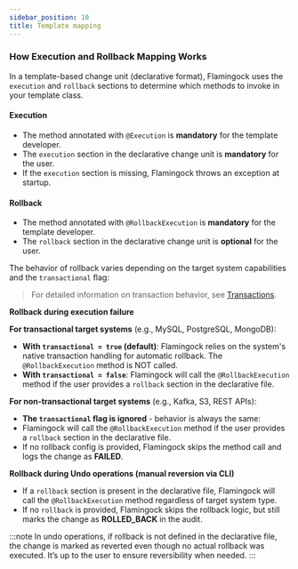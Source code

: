 ```yaml
---
sidebar_position: 10
title: Template mapping
---
```


### How Execution and Rollback Mapping Works

In a template-based change unit (declarative format), Flamingock uses the `execution` and `rollback` sections to determine which methods to invoke in your template class.

#### Execution

- The method annotated with `@Execution` is **mandatory** for the template developer.
- The `execution` section in the declarative change unit is **mandatory** for the user.
- If the `execution` section is missing, Flamingock throws an exception at startup.

#### Rollback

- The method annotated with `@RollbackExecution` is **mandatory** for the template developer.
- The `rollback` section in the declarative change unit is **optional** for the user.

The behavior of rollback varies depending on the target system capabilities and the `transactional` flag:

> For detailed information on transaction behavior, see [Transactions](../flamingock-library-config/transactions.md).

**Rollback during execution failure**

**For transactional target systems** (e.g., MySQL, PostgreSQL, MongoDB):
- **With `transactional = true` (default)**: Flamingock relies on the system's native transaction handling for automatic rollback. The `@RollbackExecution` method is NOT called.
- **With `transactional = false`**: Flamingock will call the `@RollbackExecution` method if the user provides a `rollback` section in the declarative file.

**For non-transactional target systems** (e.g., Kafka, S3, REST APIs):
- **The `transactional` flag is ignored** - behavior is always the same:
- Flamingock will call the `@RollbackExecution` method if the user provides a `rollback` section in the declarative file.
- If no rollback config is provided, Flamingock skips the method call and logs the change as **FAILED**.

**Rollback during Undo operations (manual reversion via CLI)**

- If a `rollback` section is present in the declarative file, Flamingock will call the `@RollbackExecution` method regardless of target system type.
- If no `rollback` is provided, Flamingock skips the rollback logic, but still marks the change as **ROLLED_BACK** in the audit.

:::note 
In undo operations, if rollback is not defined in the declarative file, the change is marked as reverted even though no actual rollback was executed. It’s up to the user to ensure reversibility when needed.
:::